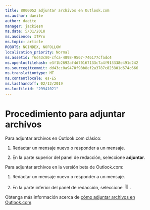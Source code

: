 ```yaml
---
title: 8000052 adjuntar archivos en Outlook.com
ms.author: daeite
author: daeite
manager: jackiesm
ms.date: 5/31/2018
ms.audience: ITPro
ms.topic: article
ROBOTS: NOINDEX, NOFOLLOW
localization_priority: Normal
ms.assetid: f6d43c80-cfca-4898-9567-746177cfadc4
ms.openlocfilehash: e3f1b2692af4d70167133c7a4f913338e491d242
ms.sourcegitcommit: dd43cc0a9470f98b8ef2a3787c823801d674c666
ms.translationtype: MT
ms.contentlocale: es-ES
ms.lasthandoff: 02/12/2019
ms.locfileid: "29941021"
---
```

# <a name="how-to-attach-files"></a>Procedimiento para adjuntar archivos

Para adjuntar archivos en Outlook.com clásico:
  
1. Redactar un mensaje nuevo o responder a un mensaje.
    
2. En la parte superior del panel de redacción, seleccione **adjuntar**. 
    
Para adjuntar archivos en la versión beta de Outlook.com:
  
1. Redactar un mensaje nuevo o responder a un mensaje.
    
2. En la parte inferior del panel de redacción, seleccione ![adjuntar](media/da223d01-5fe6-448c-a3a3-e2b5262da4b9.png).
    
Obtenga más información acerca de [cómo adjuntar archivos en Outlook.com](https://go.microsoft.com/fwlink/p/?linkid=2001702&amp;clcid=0x409).
  

